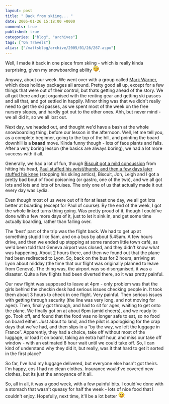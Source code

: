 ```yaml
---
layout: post
title: " Back from skiing... "
date: 2005-01-26 15:18:00 +0000
comments: true
published: true
categories: ["blog", "archives"]
tags: ["On Travels"]
alias: ["/mattsblog/archive/2005/01/26/267.aspx"]
---
```

<!-- more -->

<P>Well, I made it back in one piece from skiing - which is really kinda surprising, given my snowboarding ability <IMG alt=":)" class="emoticon" src="/images/emotions/emotion-1.gif" border=0>.</P>
 <P>Anyway, about our week. We went over with a group called <A href="http://www.markwarner.co.uk/">Mark Warner</A>, which does holiday packages all around. Pretty good all up, except for a few things that were out of their control, but thats getting ahead of the story. We all got there and got organised with the renting&nbsp;gear and getting ski passes and all that, and got settled in happily. Minor thing was that we didn't really need to get the ski passes, as we spent most of the week on the free nursery slopes, and hardly got out to the other ones. Ahh, but never mind - we all did it, so we all lost out.</P>
 <P>Next day, we headed out, and thought we'd have a bash at the whole snowboarding thing, before our lesson in the afternoon. Well, let me tell you, as a complete beginner, going to the top of the hill, and pointing the board downhill is a <STRONG>baaad</STRONG> move. Kinda funny though - lots of&nbsp;face plants and falls. After a very boring lesson (the basics are always boring), we had a&nbsp;lot more success with it&nbsp;all.</P>
 <P>Generally, we had a lot of fun, though <A href="http://biscuit-rant.blogspot.com/2005/01/concussion-girl-power-ceasar-salads.html">Biscuit got a mild concussion</A> from hitting his head,&nbsp;<A href="http://oneroundpebble.com/PaulsBlog/archive/2005/01/26/261.aspx">Paul stuffed his wrist/thumb, and then&nbsp;a few days later stuffed his knee</A>&nbsp;(stopping his skiing antics), Biscuit, Jon, Leigh and I got a pretty bad bout of food poisoning (or gastro, one of the two), and we all got lots and lots and lots of bruises. The only one of us that actually made it out every day was Lydia.</P>
 <P>Even though most of us were out of it for at least one day, we all got lots better at boarding (except for Paul of course). By the end of the week, I got the whole linked turns thing going. Was pretty proud of it, though I could've done with a few more days of it, just to let it sink in, and get some time actually boarding, rather than falling over.</P>
 <P>The 'best' part of the trip was the flight back. We had to get up at something stupid like 5am, and on a bus by about 5.45am. A few hours drive, and then we ended up stopping at some random little town caf&#233;, as we'd been told that Geneva airport was closed, and they didn't know what was happening. About 2 hours there, and then we found out that the plane had been redirected to Lyon. So, back on the bus for 2 hours, arriving at Lyon about midday (the time that our flight was originally planned to leave from Geneva). The thing was, the airport was so disorganised, it was a disaster. Quite a few flights had been diverted there, so it was pretty painful.</P>
 <P>Our new flight was supposed to leave at 4pm - only problem was that the girls behind the checkin desk had serious issues checking people in. It took them about 3 hours to check in one flight. Very painful. Then serious issues with getting through security (the line was very long, and not moving for ages). Then, finally got through, and had to sit for ages, waiting to get onto the plane. We finally got on at about 6pm (amid cheers), and we ready to go. Took off, and found that the food was no longer safe to eat, so no food on board either. Just about to land, and the pilot is apologising for the crap days that we've had, and then slips in a &#8220;by the way, we left the luggage in France&#8221;. Apparently, they had a choice, take off without most of the luggage, or load it on board, taking an extra half hour, and miss our take off window - with an estimated 8 hour wait until we could take off. So, I can kind of understand why they did it, but really, was it that hard to get it sorted in the first place? </P>
 <P>So far, I've had my luggage delivered, but everyone else hasn't got theirs. I'm&nbsp;happy, cos&nbsp;I had no&nbsp;clean clothes.&nbsp;Insurance would've covered new clothes, but its just the annoyance of it all.</P>
 <P>So, all in all, it was a good week, with a few painful bits.&nbsp;I could've done with a stomach&nbsp;that wasn't queasy&nbsp;for half the week - lots of nice food that&nbsp;I couldn't enjoy.&nbsp;Hopefully, next time, it'll be a lot better <IMG alt=":)" class="emoticon" src="/images/emotions/emotion-1.gif" border=0>.</P>
